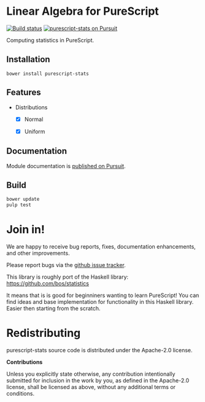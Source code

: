 # Linear Algebra for PureScript

[![Build status](https://travis-ci.org/klangner/purescript-stats.svg?branch=master)](https://travis-ci.org/klangner/purescript-stats)
<a href="https://pursuit.purescript.org/packages/purescript-stats">
  <img src="https://pursuit.purescript.org/packages/purescript-stats/badge"
       alt="purescript-stats on Pursuit">
  </img>
</a>

Computing statistics in PureScript.

## Installation

```
bower install purescript-stats
```

## Features

  * Distributions
    * [x] Normal 
    * [x] Uniform


## Documentation

Module documentation is [published on Pursuit](http://pursuit.purescript.org/packages/purescript-stats).


## Build

```bash
bower update
pulp test
```


# Join in!

We are happy to receive bug reports, fixes, documentation enhancements,
and other improvements.

Please report bugs via the
[github issue tracker](http://github.com/klangner/purescript-stats/issues).

This library is roughly port of the Haskell library: https://github.com/bos/statistics

It means that is is good for beginniners wanting to learn PureScript! 
You can find ideas and base implementation for functionality in this Haskell library. 
Easier then starting from the scratch.


# Redistributing

purescript-stats source code is distributed under the Apache-2.0 license.

**Contributions**

Unless you explicitly state otherwise, any contribution intentionally submitted
for inclusion in the work by you, as defined in the Apache-2.0 license, shall be
licensed as above, without any additional terms or conditions.
